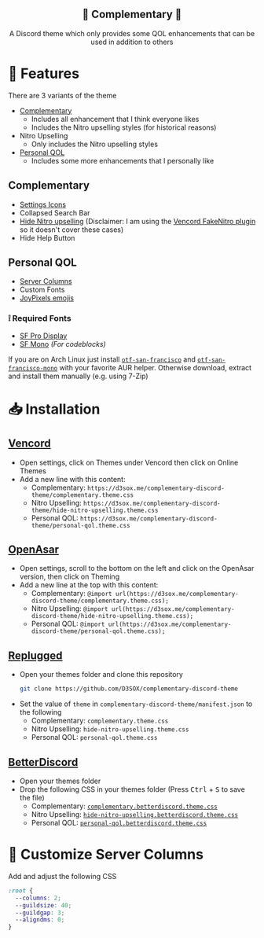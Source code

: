 <div align="center" justify="center">

<h2> 🧩 Complementary 🧩 </h2>

A Discord theme which only provides some QOL enhancements that can be used in addition to others

</div>

# 🎉 Features

There are 3 variants of the theme
- [Complementary](#complementary)
  - Includes all enhancement that I think everyone likes
  - Includes the Nitro upselling styles (for historical reasons)
- Nitro Upselling
  - Only includes the Nitro upselling styles
- [Personal QOL](#personal-qol)
  - Includes some more enhancements that I personally like 

## Complementary

- [Settings Icons](https://github.com/MiniDiscordThemes/SettingsIcons)
- Collapsed Search Bar
- [Hide Nitro upselling](hide-nitro-upselling.theme.scss) (Disclaimer: I am using the [Vencord FakeNitro plugin](https://vencord.dev/plugins/FakeNitro) so it doesn't cover these cases)
- Hide Help Button

## Personal QOL

- [Server Columns](https://github.com/mwittrien/BetterDiscordAddons/tree/master/Themes/ServerColumns)
- Custom Fonts
- [JoyPixels emojis](https://github.com/mwittrien/BetterDiscordAddons/tree/master/Themes/EmojiReplace)

### ❕ Required Fonts

- [SF Pro Display](https://developer.apple.com/fonts/)
- [SF Mono](https://developer.apple.com/fonts/) _(For codeblocks)_

If you are on Arch Linux just install [`otf-san-francisco`](https://aur.archlinux.org/packages/otf-san-francisco) and [`otf-san-francisco-mono`](https://aur.archlinux.org/packages/otf-san-francisco-mono) with your favorite AUR helper. Otherwise download, extract and install them manually (e.g. using 7-Zip)

# 📥 Installation

## [Vencord](https://github.com/Vendicated/Vencord)
- Open settings, click on Themes under Vencord then click on Online Themes
- Add a new line with this content:
    - Complementary: `https://d3sox.me/complementary-discord-theme/complementary.theme.css`
    - Nitro Upselling: `https://d3sox.me/complementary-discord-theme/hide-nitro-upselling.theme.css`
    - Personal QOL: `https://d3sox.me/complementary-discord-theme/personal-qol.theme.css`

## [OpenAsar](https://github.com/GooseMod/OpenAsar)
- Open settings, scroll to the bottom on the left and click on the OpenAsar version, then click on Theming
- Add a new line at the top with this content:
    - Complementary: `@import url(https://d3sox.me/complementary-discord-theme/complementary.theme.css);`
    - Nitro Upselling: `@import url(https://d3sox.me/complementary-discord-theme/hide-nitro-upselling.theme.css);`
    - Personal QOL: `@import url(https://d3sox.me/complementary-discord-theme/personal-qol.theme.css);`

## [Replugged](https://github.com/replugged-org/replugged)
- Open your themes folder and clone this repository
  ```sh
  git clone https://github.com/D3SOX/complementary-discord-theme
  ```
- Set the value of `theme` in `complementary-discord-theme/manifest.json` to the following
  - Complementary: `complementary.theme.css`
  - Nitro Upselling: `hide-nitro-upselling.theme.css`
  - Personal QOL: `personal-qol.theme.css`

## [BetterDiscord](https://github.com/BetterDiscord/BetterDiscord)
- Open your themes folder
- Drop the following CSS in your themes folder (Press <kbd>Ctrl</kbd> + <kbd>S</kbd> to save the file)
  - Complementary: [`complementary.betterdiscord.theme.css`](https://raw.githubusercontent.com/D3SOX/complementary-discord-theme/master/complementary.betterdiscord.theme.css)
  - Nitro Upselling: [`hide-nitro-upselling.betterdiscord.theme.css`](https://raw.githubusercontent.com/D3SOX/complementary-discord-theme/master/hide-nitro-upselling.betterdiscord.theme.css) 
  - Personal QOL: [`personal-qol.betterdiscord.theme.css`](https://raw.githubusercontent.com/D3SOX/complementary-discord-theme/master/personal-qol.betterdiscord.theme.css)

# 🧮 Customize Server Columns

Add and adjust the following CSS
```css
:root {
  --columns: 2;
  --guildsize: 40;
  --guildgap: 3;
  --aligndms: 0;
}
```
